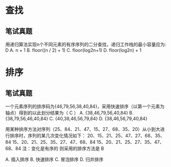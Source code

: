 # 查找

## 笔试真题
用递归算法实现n个不同元素的有序序列的二分查找，递归工作栈的最小容量应为: D
A. n + 1
B. floor((n / 2) + 1)
C. floor(log2n+1) 
D. floor(log2n)  + 1

# 排序

## 笔试真题
一个元素序列的排序码为{46,79,56,38,40,84}，采用快速排序（以第一个元素为轴点）得到的以此划分结果为（   C   ）
A. {38,46,79,56,40,84}
B. {38,79,56,46,40,84}
C. {40,38,46,56,79,84}
D. {38,46,56,79,40,84}

用某种排序方法对序列（25、84、21、47、15、27、68、35、20）从小到大进行排序时，序列的某几次变化情况如下：
20、15、21、25、47、27、68、35、84
15、20、21、25、35、27、47、68、84
15、20、21、25、27、35、47、68、84
注：变化是有序的
则采用的排序方法是 B

A. 插入排序
B. 快速排序
C. 冒泡排序 
D. 归并排序